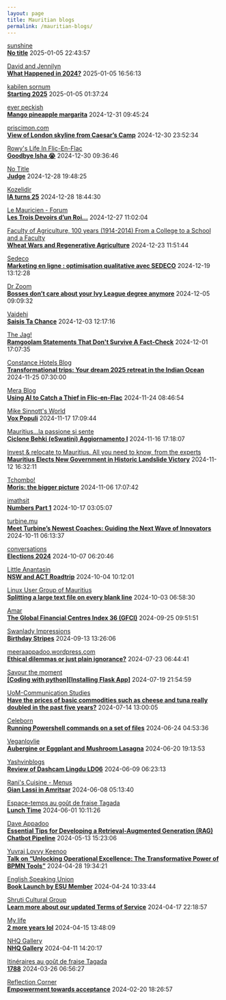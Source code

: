 ```yaml
---
layout: page
title: Mauritian blogs
permalink: /mauritian-blogs/
---
```


[sunshine](https://sooriamoorthy.blogspot.com/)  
**[No title](https://sooriamoorthy.blogspot.com/2025/01/je-reprends-ce-blog-apres-une-longue.html)**  2025-01-05 22:43:57

[David and Jennilyn](https://davidandjennilyn.com)  
**[What Happened in 2024?](https://davidandjennilyn.com/2025/01/05/what-happened-in-2024/)**  2025-01-05 16:56:13

[kabilen sornum](https://kabilen.tumblr.com/)  
**[Starting 2025](https://kabilen.tumblr.com/post/771794973830070272)**  2025-01-05 01:37:24

[ever peckish](https://everpeckish.com)  
**[Mango pineapple margarita](https://everpeckish.com/mango-pineapple-margarita/?utm_source=rss&utm_medium=rss&utm_campaign=mango-pineapple-margarita)**  2024-12-31 09:45:24

[priscimon.com](https://priscimon.com/blog)  
**[View of London skyline from Caesar’s Camp](https://priscimon.com/blog/2024/12/31/view-of-london-skyline-from-caesars-camp/)**  2024-12-30 23:52:34

[Rowy's Life In Flic-En-Flac](https://flicenflac.blogspot.com/)  
**[Goodbye Isha 😭](https://flicenflac.blogspot.com/2024/12/goodbye-isha.html)**  2024-12-30 09:36:46

[No Title](https://vintishgokool.blogspot.com/)  
**[Judge](https://vintishgokool.blogspot.com/2024/12/judge.html)**  2024-12-28 19:48:25

[Kozelidir](http://kozelidir.blogspot.com/)  
**[IA turns 25](http://kozelidir.blogspot.com/2024/12/on-12-december-1999-investment.html)**  2024-12-28 18:44:30

[Le Mauricien - Forum](https://www.lemauricien.com/category/opinions/forum/)  
**[Les Trois Devoirs d’un Roi…](https://www.lemauricien.com/le-mauricien/les-trois-devoirs-dun-roi/661164/)**  2024-12-27 11:02:04

[Faculty of Agriculture, 100 years (1914-2014)         From a College to a School and a Faculty](https://facultyagriculture.blogspot.com/)  
**[Wheat Wars and Regenerative Agriculture](https://facultyagriculture.blogspot.com/2024/12/wheat-wars-and-regenerative-agriculture.html)**  2024-12-23 11:51:44

[Sedeco](https://sedecobtob.blogspot.com/)  
**[Marketing en ligne : optimisation qualitative avec SEDECO](https://sedecobtob.blogspot.com/2024/12/marketing-en-ligne-optimisation.html)**  2024-12-19 13:12:28

[Dr Zoom](https://zoomdr.blogspot.com/)  
**[Bosses don’t care about your Ivy League degree anymore](https://zoomdr.blogspot.com/2024/12/bosses-dont-care-about-your-ivy-league.html)**  2024-12-05 09:09:32

[Vaidehi](http://ghoorunneha.blogspot.com/)  
**[Saisis Ta Chance](http://ghoorunneha.blogspot.com/2024/12/saisis-ta-chance.html)**  2024-12-03 12:17:16

[The Jag!](https://morisk.blogspot.com/)  
**[Ramgoolam Statements That Don't Survive A Fact-Check](https://morisk.blogspot.com/2024/10/ramgoolam-statements-that-dont-survive.html)**  2024-12-01 17:07:35

[Constance Hotels Blog](https://blog.constancehotels.com)  
**[Transformational trips: Your dream 2025 retreat in the Indian Ocean](https://blog.constancehotels.com/transformational-trips-your-dream-2025-retreat-in-the-indian-ocean/)**  2024-11-25 07:30:00

[Mera Blog](https://nayarweb.com/blog)  
**[Using AI to Catch a Thief in Flic-en-Flac](https://nayarweb.com/blog/2024/using-ai-to-catch-a-thief-in-flic-en-flac/)**  2024-11-24 08:46:54

[Mike Sinnott's World](https://msinnott.net)  
**[Vox Populi](https://msinnott.net/2024/11/17/vox-populi/)**  2024-11-17 17:09:44

[Mauritius...la passione si sente](https://mauritiuslapassionesisente.blogspot.com/)  
**[Ciclone Behki (eSwatini) Aggiornamento I](https://mauritiuslapassionesisente.blogspot.com/2024/11/ciclone-behki-eswatini-aggiornamento-i.html)**  2024-11-16 17:18:07

[Invest & relocate to Mauritius. All you need to know, from the experts](https://relocationmauritius.wordpress.com)  
**[Mauritius Elects New Government in Historic Landslide Victory](https://relocationmauritius.wordpress.com/2024/11/12/mauritius-elects-new-government-in-historic-landslide-victory/)**  2024-11-12 16:32:11

[Tchombo!](https://tchombo.blogspot.com/)  
**[Moris: the bigger picture](https://tchombo.blogspot.com/2024/11/moris-bigger-picture.html)**  2024-11-06 17:07:42

[imathsit](https://imathsit.blogspot.com/)  
**[Numbers Part 1](https://imathsit.blogspot.com/2021/12/numbers-part-1.html)**  2024-10-17 03:05:07

[turbine.mu](https://turbine.mu)  
**[Meet Turbine’s Newest Coaches: Guiding the Next Wave of Innovators](https://turbine.mu/blog/2024/10/11/meet-turbines-newest-coaches-guiding-the-next-wave-of-innovators/)**  2024-10-11 06:13:37

[conversations](https://enconversation.wordpress.com)  
**[Elections 2024](https://enconversation.wordpress.com/2024/10/07/elections-2024/)**  2024-10-07 06:20:46

[Little Anantasin](https://littleanantasin.wordpress.com)  
**[NSW and ACT Roadtrip](https://littleanantasin.wordpress.com/2024/10/04/nsw-and-act-roadtrip/)**  2024-10-04 10:12:01

[Linux User Group of Mauritius](https://lugm.org)  
**[Splitting a large text file on every blank line](https://www.noulakaz.net/2024/10/03/splitting-a-large-text-file-on-every-blank-line/)**  2024-10-03 06:58:30

[Amar](https://amarbheenick.blogspot.com/)  
**[The Global Financial Centres Index 36 (GFCI)](https://amarbheenick.blogspot.com/2024/09/the-global-financial-centres-index-36.html)**  2024-09-25 09:51:51

[Swanlady Impressions](https://swanlady-impressions.blogspot.com/)  
**[Birthday Stripes](https://swanlady-impressions.blogspot.com/2024/09/birthday-stripes.html)**  2024-09-13 13:26:06

[meeraappadoo.wordpress.com](https://meeraappadoo.wordpress.com)  
**[Ethical dilemmas or just plain ignorance?](https://meeraappadoo.wordpress.com/2024/07/23/ethical-dilemmas-or-just-plain-ignorance/)**  2024-07-23 06:44:41

[Savour the moment](https://savourthemomentattechie.blogspot.com/)  
**[[Coding with python][Installing Flask App]](https://savourthemomentattechie.blogspot.com/2024/07/coding-with-pythoninstalling-flask-app.html)**  2024-07-19 21:54:59

[UoM-Communication Studies](https://comstudies.wordpress.com)  
**[Have the prices of basic commodities such as cheese and tuna really doubled in the past five years?](https://comstudies.wordpress.com/2024/07/14/have-the-prices-of-basic-commodities-such-as-cheese-and-tuna-really-doubled-in-the-past-five-years/)**  2024-07-14 13:00:05

[Celeborn](http://blog.atwin.org/)  
**[Running Powershell commands on a set of files](http://blog.atwin.org/2024/06/running-powershell-commands-on-set-of.html)**  2024-06-24 04:53:36

[Veganlovlie](https://veganlovlie.com)  
**[Aubergine or Eggplant and Mushroom Lasagna](https://veganlovlie.com/aubergine-and-mushroom-lasagna/)**  2024-06-20 19:13:53

[Yashvinblogs](https://yashvinblogs.com)  
**[Review of Dashcam Lingdu LD06](https://yashvinblogs.com/2024/06/09/dashcam-lingdu-ld06/)**  2024-06-09 06:23:13

[Rani's Cuisine - Menus](https://raniscuisine.com/blogs/news)  
**[Gian Lassi in Amritsar](https://raniscuisine.com/blogs/news/gian-lassi-in-amritsar)**  2024-06-08 05:13:40

[Espace-temps au goût de fraise Tagada](http://gadatagada.blogspot.com/)  
**[Lunch Time](http://gadatagada.blogspot.com/2024/06/lunch-time.html)**  2024-06-01 10:11:26

[Dave Appadoo](https://daveappadoo.com/)  
**[Essential Tips for Developing a Retrieval-Augmented Generation (RAG) Chatbot Pipeline](https://daveappadoo.com/things-to-look-out-for-when-building-a-retrieval-augmented-generation-rag-chatbot-pipeline/)**  2024-05-13 15:23:06

[Yuvraj Lovvy Keenoo](https://lovvy.wordpress.com)  
**[Talk on “Unlocking Operational Excellence: The Transformative Power of BPMN Tools”](https://lovvy.wordpress.com/2024/04/28/talk-on-unlocking-operational-excellence-the-transformative-power-of-bpmn-tools/)**  2024-04-28 19:34:21

[English Speaking Union](https://www.esumauritius.org)  
**[Book Launch by ESU Member](https://www.esumauritius.org/news/book-launch-by-esu-member/)**  2024-04-24 10:33:44

[Shruti Cultural Group](https://shruticulturalgroup.blogspot.com/)  
**[Learn more about our updated Terms of Service](https://shruticulturalgroup.blogspot.com/2024/04/learn-more-about-our-updated-terms-of.html)**  2024-04-17 22:18:57

[My life](https://myanonymouslife24.blogspot.com/)  
**[2 more years lol](https://myanonymouslife24.blogspot.com/2024/04/2-more-years-lol.html)**  2024-04-15 13:48:09

[NHQ Gallery](https://nhq12.blogspot.com/)  
**[NHQ Gallery](https://nhq12.blogspot.com/2012/12/nhq-2012.html)**  2024-04-11 14:20:17

[Itinéraires au goût de fraise Tagada](http://gadatagada-portfolio.blogspot.com/)  
**[1788](http://gadatagada-portfolio.blogspot.com/2024/03/1788.html)**  2024-03-26 06:56:27

[Reflection Corner](https://tachah.blogspot.com/)  
**[Empowerment towards acceptance](https://tachah.blogspot.com/2024/02/empowerment-towards-acceptance.html)**  2024-02-20 18:26:57

<div style="height:0;width:0;overflow:hidden;"></div>